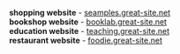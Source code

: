       
**shopping website** - [seamples.great-site.net](http://seampless.great-site.net)<br>
**bookshop website** - [booklab.great-site.net](http://booklab.great-site.net)<br>
**education website** - [teaching.great-site.net](http://teaching.great-site.net)<br>
**restaurant website** - [foodie.great-site.net](http://foodie.great-site.net)<br>






